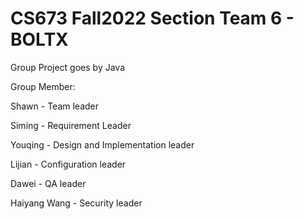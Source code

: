 # CS673 Fall2022 Section Team 6 - BOLTX

Group Project goes by Java


Group Member: 

Shawn - Team leader 

Siming  - Requirement Leader

Youqing  - Design and Implementation leader

Lijian - Configuration leader

Dawei - QA leader

Haiyang Wang - Security leader 
